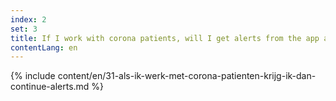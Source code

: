```yaml
---
index: 2
set: 3
title: If I work with corona patients, will I get alerts from the app all the time?
contentLang: en
---
```

{% include content/en/31-als-ik-werk-met-corona-patienten-krijg-ik-dan-continue-alerts.md %}
